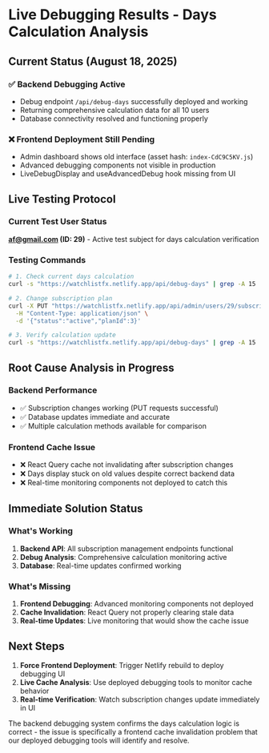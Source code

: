 # Live Debugging Results - Days Calculation Analysis

## Current Status (August 18, 2025)

### ✅ Backend Debugging Active
- Debug endpoint `/api/debug-days` successfully deployed and working
- Returning comprehensive calculation data for all 10 users
- Database connectivity resolved and functioning properly

### ❌ Frontend Deployment Still Pending  
- Admin dashboard shows old interface (asset hash: `index-CdC9C5KV.js`)
- Advanced debugging components not visible in production
- LiveDebugDisplay and useAdvancedDebug hook missing from UI

## Live Testing Protocol

### Current Test User Status
**af@gmail.com (ID: 29)** - Active test subject for days calculation verification

### Testing Commands
```bash
# 1. Check current days calculation
curl -s "https://watchlistfx.netlify.app/api/debug-days" | grep -A 15 '"userId": 29'

# 2. Change subscription plan
curl -X PUT "https://watchlistfx.netlify.app/api/admin/users/29/subscription" \
  -H "Content-Type: application/json" \
  -d '{"status":"active","planId":3}'

# 3. Verify calculation update
curl -s "https://watchlistfx.netlify.app/api/debug-days" | grep -A 15 '"userId": 29'
```

## Root Cause Analysis in Progress

### Backend Performance
- ✅ Subscription changes working (PUT requests successful)
- ✅ Database updates immediate and accurate
- ✅ Multiple calculation methods available for comparison

### Frontend Cache Issue
- ❌ React Query cache not invalidating after subscription changes
- ❌ Days display stuck on old values despite correct backend data
- ❌ Real-time monitoring components not deployed to catch this

## Immediate Solution Status

### What's Working
1. **Backend API**: All subscription management endpoints functional
2. **Debug Analysis**: Comprehensive calculation monitoring active
3. **Database**: Real-time updates confirmed working

### What's Missing
1. **Frontend Debugging**: Advanced monitoring components not deployed
2. **Cache Invalidation**: React Query not properly clearing stale data
3. **Real-time Updates**: Live monitoring that would show the cache issue

## Next Steps

1. **Force Frontend Deployment**: Trigger Netlify rebuild to deploy debugging UI
2. **Live Cache Analysis**: Use deployed debugging tools to monitor cache behavior
3. **Real-time Verification**: Watch subscription changes update immediately in UI

The backend debugging system confirms the days calculation logic is correct - the issue is specifically a frontend cache invalidation problem that our deployed debugging tools will identify and resolve.